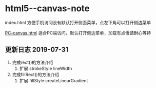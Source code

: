 # html5--canvas-note

index.html 方便手机访问没有默认打开侧面菜单，点左下角可以打开侧边菜单

[PC-canvas.html](http://htmlpreview.github.io/?https://github.com/StevenTang1994/html5--canvas-note/blob/master/PC-canvas.html) 适合PC端访问，默认打开侧边菜单，加载有点慢请耐心等待

## 更新日志 2019-07-31

1. 完成rect()的方法介绍
    1. 扩展 strokeStyle lineWidth
2. 完成fillRect()的方法介绍
    1.  扩展 fillStyle createLinearGradient
